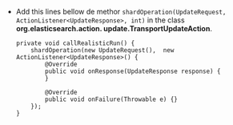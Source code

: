 -   Add this lines bellow de methor `shardOperation(UpdateRequest, ActionListener<UpdateResponse>, int)` in the 
    class **org.elasticsearch.action.
    update.TransportUpdateAction**.
    ```
    private void callRealisticRun() {
        shardOperation(new UpdateRequest(),  new ActionListener<UpdateResponse>() {
            @Override
            public void onResponse(UpdateResponse response) {
            }

            @Override
            public void onFailure(Throwable e) {}
        });
    }
    ```
